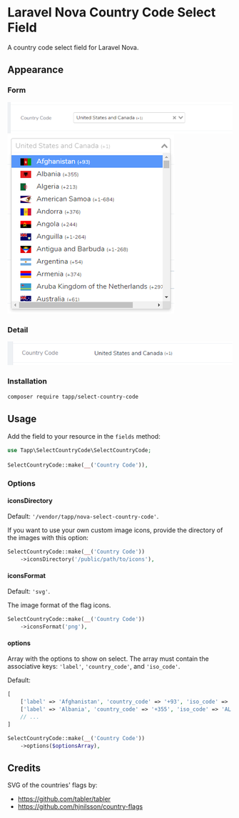 # Laravel Nova Country Code Select Field

A country code select field for Laravel Nova.

## Appearance

### Form
![select-country-code-form](https://raw.githubusercontent.com/TappNetwork/nova-select-country-code/main/docs/select-country-code-form.png)
![select-country-code-form1](https://raw.githubusercontent.com/TappNetwork/nova-select-country-code/main/docs/select-country-code-form1.png)

### Detail
![select-country-code-detail](https://raw.githubusercontent.com/TappNetwork/nova-select-country-code/main/docs/select-country-code-detail.png)

### Installation

```bash
composer require tapp/select-country-code
```

## Usage

Add the field to your resource in the ```fields``` method:
```php
use Tapp\SelectCountryCode\SelectCountryCode;

SelectCountryCode::make(__('Country Code')),
```

### Options

#### iconsDirectory

Default: ```'/vendor/tapp/nova-select-country-code'```.

If you want to use your own custom image icons, provide the directory of the images with this option:

```php
SelectCountryCode::make(__('Country Code'))
    ->iconsDirectory('/public/path/to/icons'),
```

#### iconsFormat

Default: ```'svg'```.

The image format of the flag icons.

```php
SelectCountryCode::make(__('Country Code'))
    ->iconsFormat('png'),
```

#### options

Array with the options to show on select. The array must contain the associative keys: ```'label'```, ```'country_code'```, and ```'iso_code'```.

Default: 
```php
[
    ['label' => 'Afghanistan', 'country_code' => '+93', 'iso_code' => 'AF'],
    ['label' => 'Albania', 'country_code' => '+355', 'iso_code' => 'AL'],
    // ...
]
```

```php
SelectCountryCode::make(__('Country Code'))
    ->options($optionsArray),
```

## Credits 

SVG of the countries' flags by:
- https://github.com/tabler/tabler
- https://github.com/hjnilsson/country-flags

